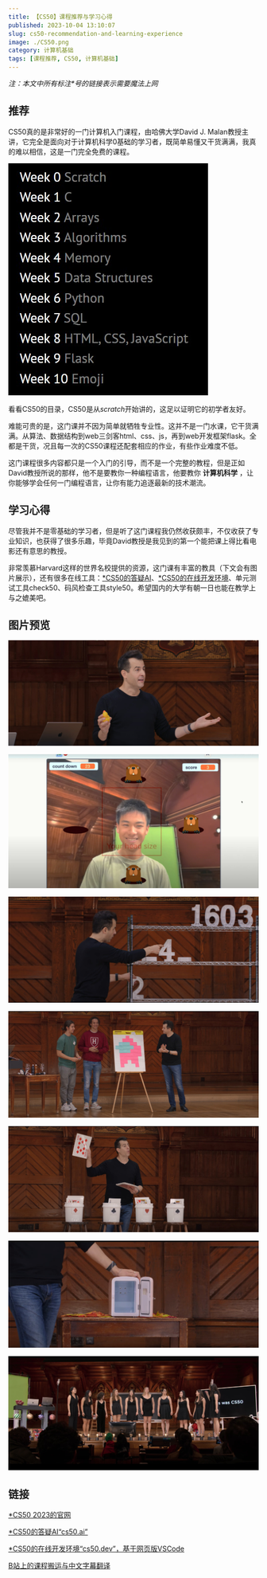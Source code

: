```yaml
---
title: 【CS50】课程推荐与学习心得
published: 2023-10-04 13:10:07
slug: cs50-recommendation-and-learning-experience
image: ./CS50.png
category: 计算机基础
tags: [课程推荐, CS50, 计算机基础]
---
```


*注：本文中所有标注\*号的链接表示需要魔法上网*

## 推荐

CS50真的是非常好的一门计算机入门课程，由哈佛大学David J. Malan教授主讲，它完全是面向对于计算机科学0基础的学习者，既简单易懂又干货满满，我真的难以相信，这是一门完全免费的课程。

![CS50目录](./TOC.png)

看看CS50的目录，CS50是从*scratch*开始讲的，这足以证明它的初学者友好。

难能可贵的是，这门课并不因为简单就牺牲专业性。这并不是一门水课，它干货满满。从算法、数据结构到web三剑客html、css、js，再到web开发框架flask。全都是干货，况且每一次的CS50课程还配套相应的作业，有些作业难度不低。

这门课程很多内容都只是一个入门的引导，而不是一个完整的教程，但是正如David教授所说的那样，他不是要教你一种编程语言，他要教你 **计算机科学** ，让你能够学会任何一门编程语言，让你有能力追逐最新的技术潮流。

## 学习心得

尽管我并不是零基础的学习者，但是听了这门课程我仍然收获颇丰，不仅收获了专业知识，也获得了很多乐趣，毕竟David教授是我见到的第一个能把课上得比看电影还有意思的教授。

非常羡慕Harvard这样的世界名校提供的资源，这门课有丰富的教具（下文会有图片展示），还有很多在线工具：[*CS50的答疑AI](https://cs50.ai/)、[*CS50的在线开发环境](https://cs50.dev/)、单元测试工具check50、码风检查工具style50。希望国内的大学有朝一日也能在教学上与之媲美吧。

## 图片预览

![David在讲解橡胶鸭调试法（Rubber Duck Debugging）](./rubber-duck-debugging.png)

![一位同学上台试玩用scratch制作的的小游戏](./scratch-game.png)

![David在展示归并排序](./merge-sort.png)

![David为了讲解位图让同学们用方块画画，他们画了一个Among Us的小人](./bitmap.png)

![David用巨大的扑克牌和四个桶形象展示哈希表](./hash-table.png)

![David使用两个室友买牛奶放在冰箱的例子，说明数据库在并发时可能造成的问题，并引入TRANSACTION来解决](./transaction.png)

![CS50最后一节课的演出](./final-class.png)

## 链接

[*CS50 2023的官网](https://cs50.harvard.edu/x/2023/)

[*CS50的答疑AI“cs50.ai”](https://cs50.ai/)

[*CS50的在线开发环境“cs50.dev”，基于网页版VSCode](https://cs50.dev/)

[B站上的课程搬运与中文字幕翻译](https://www.bilibili.com/video/BV1m24y1W7b1)
